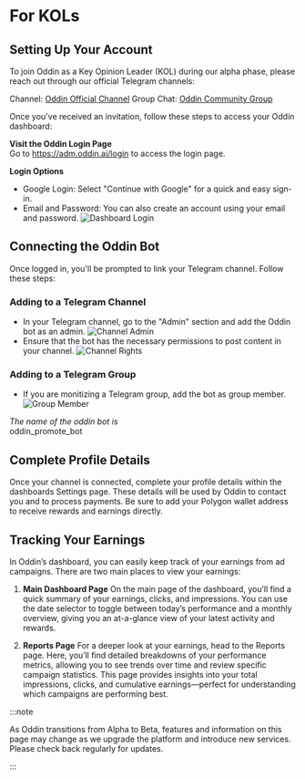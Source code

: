 # For KOLs

## Setting Up Your Account

To join Oddin as a Key Opinion Leader (KOL) during our alpha phase, please reach out through our official Telegram channels:

Channel: [Oddin Official Channel](https://t.me/oddinai)
Group Chat: [Oddin Community Group](https://t.me/+xC7MTyOquMowMmM0)

Once you've received an invitation, follow these steps to access your Oddin dashboard:

**Visit the Oddin Login Page**\
Go to https://adm.oddin.ai/login to access the login page.

**Login Options**

- Google Login: Select "Continue with Google" for a quick and easy sign-in.
- Email and Password: You can also create an account using your email and password.
  ![Dashboard Login](/img/oddin-dashboard-login.jpg)

## Connecting the Oddin Bot

Once logged in, you'll be prompted to link your Telegram channel. Follow these steps:

### Adding to a Telegram Channel

- In your Telegram channel, go to the "Admin" section and add the Oddin bot as an admin.
  ![Channel Admin](/img/tg-channel-add-admin.jpg)
- Ensure that the bot has the necessary permissions to post content in your channel.
  ![Channel Rights](/img/tg-channel-admin-rights.jpg)

### Adding to a Telegram Group

- If you are monitizing a Telegram group, add the bot as group member.
  ![Group Member](/img/tg-group-add-member.jpg)

_The name of the oddin bot is_\
oddin_promote_bot

## Complete Profile Details

Once your channel is connected, complete your profile details within the dashboards Settings page. These details will be used by Oddin to contact you and to process payments. Be sure to add your Polygon wallet address to receive rewards and earnings directly.

## Tracking Your Earnings

In Oddin’s dashboard, you can easily keep track of your earnings from ad campaigns. There are two main places to view your earnings:

1. **Main Dashboard Page**
   On the main page of the dashboard, you’ll find a quick summary of your earnings, clicks, and impressions. You can use the date selector to toggle between today’s performance and a monthly overview, giving you an at-a-glance view of your latest activity and rewards.

2. **Reports Page**
   For a deeper look at your earnings, head to the Reports page. Here, you’ll find detailed breakdowns of your performance metrics, allowing you to see trends over time and review specific campaign statistics. This page provides insights into your total impressions, clicks, and cumulative earnings—perfect for understanding which campaigns are performing best.

:::note

As Oddin transitions from Alpha to Beta, features and information on this page may change as we upgrade the platform and introduce new services. Please check back regularly for updates.

:::
